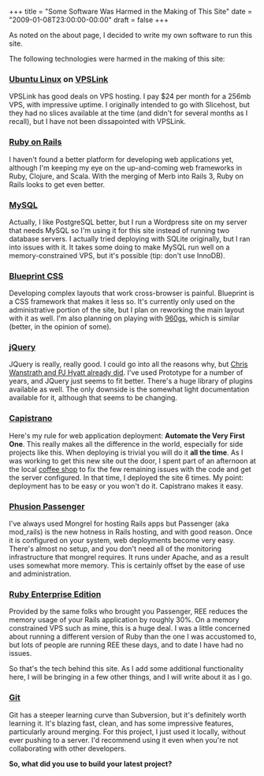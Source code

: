 +++
title = "Some Software Was Harmed in the Making of This Site"
date = "2009-01-08T23:00:00-00:00"
draft = false
+++

As noted on the about page, I decided to write my own software to run
this site.

The following technologies were harmed in the making of this site:

### [Ubuntu Linux](http://ubuntulinux.org) on [VPSLink](http://vpslink.com)

VPSLink has good deals on VPS hosting. I pay \$24 per month for a 256mb
VPS, with impressive uptime. I originally intended to go with Slicehost,
but they had no slices available at the time (and didn't for several
months as I recall), but I have not been dissapointed with VPSLink.

### [Ruby on Rails](http://rubyonrails.org)

I haven't found a better platform for developing web applications yet,
although I'm keeping my eye on the up-and-coming web frameworks in Ruby,
Clojure, and Scala. With the merging of Merb into Rails 3, Ruby on Rails
looks to get even better.

### [MySQL](http://mysql.org)

Actually, I like PostgreSQL better, but I run a Wordpress site on my
server that needs MySQL so I'm using it for this site instead of running
two database servers. I actually tried deploying with SQLite originally,
but I ran into issues with it. It takes some doing to make MySQL run
well on a memory-constrained VPS, but it's possible (tip: don't use
InnoDB).

### [Blueprint CSS](http://blueprintcss.org)

Developing complex layouts that work cross-browser is painful. Blueprint
is a CSS framework that makes it less so. It's currently only used on
the administrative portion of the site, but I plan on reworking the main
layout with it as well. I'm also planning on playing with
[960gs](http://960.gs), which is similar (better, in the opinion of
some).

### [jQuery](http://jquery.com/)

JQuery is really, really good. I could go into all the reasons why, but
[Chris Wanstrath and PJ Hyatt already
did](http://errtheblog.com/posts/73-the-jskinny-on-jquery). I've used
Prototype for a number of years, and JQuery just seems to fit better.
There's a huge library of plugins available as well. The only downside
is the somewhat light documentation available for it, although that
seems to be changing.

### [Capistrano](http://capify.org)

Here's my rule for web application deployment: <strong>Automate the Very
First One</strong>. This really makes all the difference in the world,
especially for side projects like this. When deploying is trivial you
will do it <strong>all the time</strong>. As I was working to get this
new site out the door, I spent part of an afternoon at the local [coffee
shop](http://www.coffeehound.net/index.php?link=home) to fix the few
remaining issues with the code and get the server configured. In that
time, I deployed the site 6 times. My point: deployment has to be easy
or you won't do it. Capistrano makes it easy.

### [Phusion Passenger](http://www.modrails.com/)

I've always used Mongrel for hosting Rails apps but Passenger (aka
mod\_rails) is the new hotness in Rails hosting, and with good reason.
Once it is configured on your system, web deployments become very easy.
There's almost no setup, and you don't need all of the monitoring
infrastructure that mongrel requires. It runs under Apache, and as a
result uses somewhat more memory. This is certainly offset by the ease
of use and administration.

### [Ruby Enterprise Edition](http://www.rubyenterpriseedition.com/)

Provided by the same folks who brought you Passenger, REE reduces the
memory usage of your Rails application by roughly 30%. On a memory
constrained VPS such as mine, this is a huge deal. I was a little
concerned about running a different version of Ruby than the one I was
accustomed to, but lots of people are running REE these days, and to
date I have had no issues.

So that's the tech behind this site. As I add some additional
functionality here, I will be bringing in a few other things, and I will
write about it as I go.

### [Git](http://git-scm.org)

Git has a steeper learning curve than Subversion, but it's definitely
worth learning it. It's blazing fast, clean, and has some impressive
features, particularly around merging. For this project, I just used it
locally, without ever pushing to a server. I'd recommend using it even
when you're not collaborating with other developers.

<strong>So, what did you use to build your latest project?</strong>

